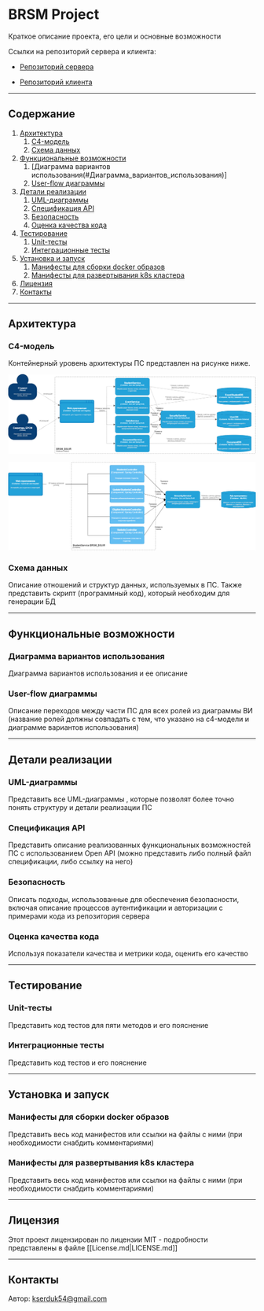 # **BRSM Project**

Краткое описание проекта, его цели и основные возможности

Ссылки на репозиторий сервера и клиента:

- [Репозиторий сервера](https://github.com/Karina2409/brsm-server)

- [Репозиторий клиента](https://github.com/Karina2409/brsm-frontend)

---

## **Содержание**

1. [Архитектура](#Архитектура)
    1. [C4-модель](#C4-модель)
    2. [Схема данных](#Схема_данных)
2. [Функциональные возможности](#Функциональные_возможности)
    1. [Диаграмма вариантов использования(#Диаграмма_вариантов_использования)]
    2. [User-flow диаграммы](#User-flow_диаграммы)
3. [Детали реализации](#Детали_реализации)
    1. [UML-диаграммы](#UML-диаграммы)
    2. [Спецификация API](#Спецификация_API)
    3. [Безопасность](#Безопасность)
    4. [Оценка качества кода](#Оценка_качества_кода)
4. [Тестирование](#Тестирование)
    1. [Unit-тесты](#Unit-тесты)
    2. [Интеграционные тесты](#Интеграционные_тесты)
5. [Установка и  запуск](#installation)
    1. [Манифесты для сборки docker образов](#Манифесты_для_сборки_docker_образов)
    2. [Манифесты для развертывания k8s кластера](#Манифесты_для_развертывания_k8s_кластера)
6. [Лицензия](#Лицензия)
7. [Контакты](#Контакты)

---
## **Архитектура**

### C4-модель

Контейнерный уровень архитектуры ПС представлен на рисунке ниже.

![C4-Model-контейнерный.png](assets%2FC4-Model-%D0%BA%D0%BE%D0%BD%D1%82%D0%B5%D0%B9%D0%BD%D0%B5%D1%80%D0%BD%D1%8B%D0%B9.png)

![C4-Model-компонентный.png](assets%2FC4-Model-%D0%BA%D0%BE%D0%BC%D0%BF%D0%BE%D0%BD%D0%B5%D0%BD%D1%82%D0%BD%D1%8B%D0%B9.png)

### Схема данных

Описание отношений и структур данных, используемых в ПС. Также представить скрипт (программный код), который необходим для генерации БД

---

## **Функциональные возможности**

### Диаграмма вариантов использования

Диаграмма вариантов использования и ее описание

### User-flow диаграммы

Описание переходов между части ПС для всех ролей из диаграммы ВИ (название ролей должны совпадать с тем, что указано на c4-модели и диаграмме вариантов использования)


---

## **Детали реализации**

### UML-диаграммы

Представить все UML-диаграммы , которые позволят более точно понять структуру и детали реализации ПС

### Спецификация API

Представить описание реализованных функциональных возможностей ПС с использованием Open API (можно представить либо полный файл спецификации, либо ссылку на него)

### Безопасность

Описать подходы, использованные для обеспечения безопасности, включая описание процессов аутентификации и авторизации с примерами кода из репозитория сервера

### Оценка качества кода

Используя показатели качества и метрики кода, оценить его качество

---

## **Тестирование**

### Unit-тесты

Представить код тестов для пяти методов и его пояснение

### Интеграционные тесты

Представить код тестов и его пояснение

---

## **Установка и  запуск**

### Манифесты для сборки docker образов

Представить весь код манифестов или ссылки на файлы с ними (при необходимости снабдить комментариями)

### Манифесты для развертывания k8s кластера

Представить весь код манифестов или ссылки на файлы с ними (при необходимости снабдить комментариями)

---

## **Лицензия**

Этот проект лицензирован по лицензии MIT - подробности представлены в файле [[License.md|LICENSE.md]]

---

## **Контакты**

Автор: kserduk54@gmail.com